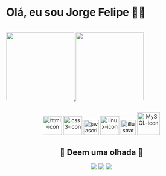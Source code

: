 <h1> Olá, eu sou Jorge Felipe 🐱‍💻</h1>
<br>

<div>
  <a href="https://github.com/JjorgeF">
  <img height="180em" src="https://github-readme-stats.vercel.app/api?username=JjorgeF&show_icons=true&theme=gruvbox&include_all_commits=true&count_private=true"/>
  <img height="180em" src="https://github-readme-stats.vercel.app/api/top-langs/?username=JjorgeF&layout=compact&langs_count=7&theme=gruvbox"/>
  </a>
</div>

##

<div align="center" style="display: inline_block">
    <img alt="html-icon" width="50" heigth="50" src="https://cdn.jsdelivr.net/gh/devicons/devicon/icons/html5/html5-original-wordmark.svg" />
    <img alt="css3-icon" width="50" heigth="50" src="https://cdn.jsdelivr.net/gh/devicons/devicon/icons/css3/css3-original-wordmark.svg" />
    <img alt="javascript-icon" width="40" heigth="50" src="https://cdn.jsdelivr.net/gh/devicons/devicon/icons/javascript/javascript-original.svg" />
    <img alt="linux-icon" width="50" heigth="40" src="https://cdn.jsdelivr.net/gh/devicons/devicon/icons/linux/linux-original.svg" />
    <img alt="illustrator-icon" width="40" heigth="50" src="https://cdn.jsdelivr.net/gh/devicons/devicon/icons/illustrator/illustrator-line.svg" />
    <img alt="MySQL-icon" width="60" heigth="60" src="https://cdn.jsdelivr.net/gh/devicons/devicon/icons/mysql/mysql-plain-wordmark.svg" />
</div>

<div align="center"><h2>👀 Deem uma olhada 👀</h2>
    <a href="mailto:jorgefelipe0299@gmail.com"><img src="https://img.shields.io/badge/-Gmail-%23333?style=for-the-badge&logo=gmail&logoColor=white" target="_blank"></a>
    <a href="https://jjorgef.github.io/-Meu-portfolio/" target="_blank"><img src="https://img.shields.io/badge/GitHub-100000?style=for-the-badge&logo=github&logoColor=white"/></a>
    <a href="https://www.linkedin.com/in/jorge-felipe-silva-71477a192/" target="_blank"><img src="https://img.shields.io/badge/-LinkedIn-%230077B5?style=for-the-badge&logo=linkedin&logoColor=white" target="_blank"></a>   
</div>
